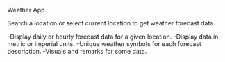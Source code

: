 Weather App

Search a location or select current location to get weather forecast data.

  -Display daily or hourly forecast data for a given location.
  -Display data in metric or imperial units.
  -Unique weather symbols for each forecast description.
  -Visuals and remarks for some data.


